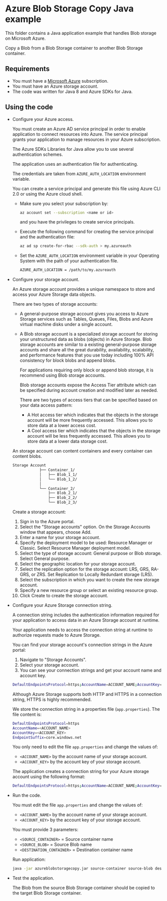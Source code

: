 # Azure Blob Storage Copy Java example

This folder contains a Java application example that handles Blob storage on Microsoft Azure.

Copy a Blob from a Blob Storage container to another Blob Storage container.

## Requirements

* You must have a [Microsoft Azure](https://azure.microsoft.com/) subscription.
* You must have an Azure storage account.
* The code was written for Java 8 and Azure SDKs for Java.

## Using the code

* Configure your Azure access.

  You must create an Azure AD service principal in order to enable application to connect resources into Azure. The service principal grants your application to manage resources in your Azure subscription.

  The Azure SDKs Libraries for Java allow you to use several authentication schemes.

  The application uses an authentication file for authenticating.

  The credentials are taken from `AZURE_AUTH_LOCATION` environment variable.

  You can create a service principal and generate this file using Azure CLI 2.0 or using the Azure cloud shell.

  * Make sure you select your subscription by:

    ```bash
    az account set --subscription <name or id>
    ```

    and you have the privileges to create service principals.

  * Execute the following command for creating the service principal and the authentication file:
  
    ```bash
    az ad sp create-for-rbac --sdk-auth > my.azureauth
    ```
  
  * Set the `AZURE_AUTH_LOCATION` environment variable in your Operating System with the path of your authentication file.

    ```bash
    AZURE_AUTH_LOCATION = /path/to/my.azureauth
    ```

* Configure your storage account.

  An Azure storage account provides a unique namespace to store and access your Azure Storage data objects.
  
  There are two types of storage accounts:
  
  * A general-purpose storage account gives you access to Azure Storage services such as Tables, Queues, Files, Blobs and Azure virtual machine disks under a single account.

  * A Blob storage account is a specialized storage account for storing your unstructured data as blobs (objects) in Azure Storage.
    Blob storage accounts are similar to a existing general-purpose storage accounts and share all the great durability, availability,
    scalability, and performance features that you use today including 100% API consistency for block blobs and append blobs.

    For applications requiring only block or append blob storage, it is recommend using Blob storage accounts.

    Blob storage accounts expose the Access Tier attribute which can be specified during account creation and modified later as needed.

    There are two types of access tiers that can be specified based on your data access pattern:
    * A Hot access tier which indicates that the objects in the storage account will be more frequently accessed.
      This allows you to store data at a lower access cost.
    * A Cool access tier which indicates that the objects in the storage account will be less frequently accessed.
      This allows you to store data at a lower data storage cost.
  
  An storage account can content containers and every container can content blobs.

  ```bash
  Storage Account
              ├── Container_1/
              │   ├── Blob_1_1/
              │   └── Blob_1_2/
              │
              └── Container_2/
                  ├── Blob_2_1/
                  ├── Blob_2_2/
                  └── Blob_2_3/
  ```

  Create a storage account:
  
  1. Sign in to the Azure portal.
  2. Select the "Storage accounts" option. On the Storage Accounts window that appears, choose Add.
  3. Enter a name for your storage account.
  4. Specify the deployment model to be used: Resource Manager or Classic. Select Resource Manager deployment model.
  5. Select the type of storage account: General purpose or Blob storage. Select General purpose.
  6. Select the geographic location for your storage account. 
  7. Select the replication option for the storage account: LRS, GRS, RA-GRS, or ZRS. Set Replication to Locally Redundant storage (LRS).
  8. Select the subscription in which you want to create the new storage account.
  9. Specify a new resource group or select an existing resource group. 
  10. Click Create to create the storage account.

* Configure your Azure Storage connection string.

  A connection string includes the authentication information required for your application to access data in an Azure Storage account at runtime.

  Your application needs to access the connection string at runtime to authorize requests made to Azure Storage.

  You can find your storage account's connection strings in the Azure portal:
  
    1. Navigate to "Storage Accounts".
    2. Select your storage account.
    3. You can see your connection strings and get your account name and account key.

    ```bash
    DefaultEndpointsProtocol=https;AccountName=ACCOUNT_NAME;AccountKey=ACCOUNT_KEY;EndpointSuffix=core.windows.net
    ```
  
  Although Azure Storage supports both HTTP and HTTPS in a connection string, HTTPS is highly recommended.

  We store the connection string in a properties file (`app.properties`). The file content is:

  ```bash
  DefaultEndpointsProtocol=https
  AccountName=<ACCOUNT_NAME>
  AccountKey=<ACCOUNT_KEY>
  EndpointSuffix=core.windows.net
  ```

  You only need to edit the file `app.properties` and change the values of:
  
  * `<ACCOUNT_NAME>` by the account name of your storage account.
  * `<ACCOUNT_KEY>` by the account key of your storage account.
  
  The application creates a connection string for your Azure storage account using the following format:

  ```bash
  DefaultEndpointsProtocol=https;AccountName=ACCOUNT_NAME;AccountKey=ACCOUNT_KEY;EndpointSuffix=core.windows.net
  ```

* Run the code.

  You must edit the file `app.properties` and change the values of:
  
  * `<ACCOUNT_NAME>` by the account name of your storage account.
  * `<ACCOUNT_KEY>` by the account key of your storage account.

  You must provide 3 parameters:

  * `<SOURCE_CONTAINER>`      = Source container name
  * `<SOURCE_BLOB>`           = Source Blob name
  * `<DESTINATION_CONTAINER>` = Destination container name

  Run application:

  ```bash
  java -jar azureblobstoragecopy.jar source-container source-blob destination-container
  ```

* Test the application.

  The Blob from the source Blob Storage container should be copied to the target Blob Storage container.

